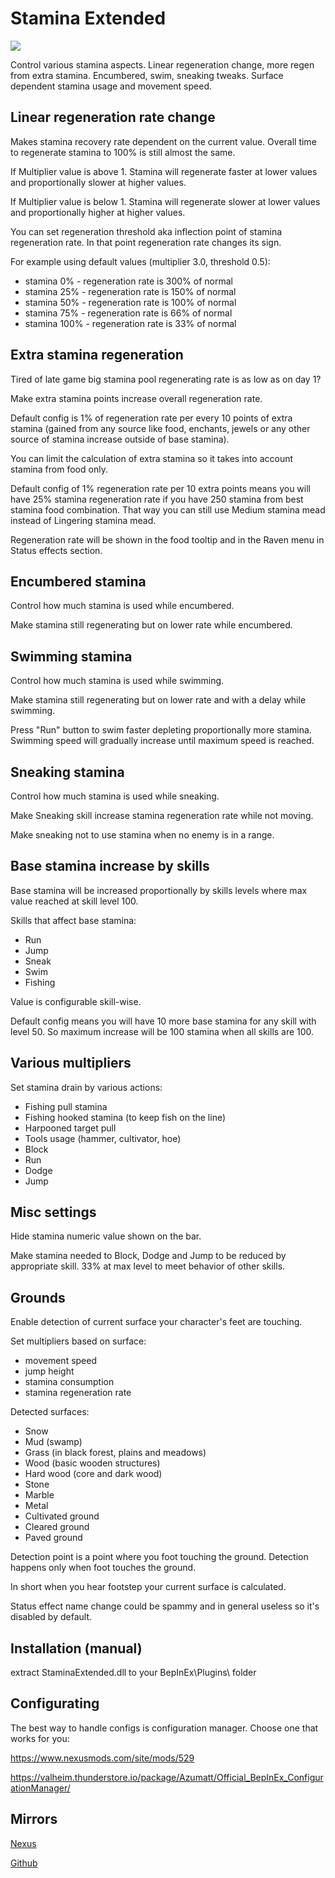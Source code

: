 # Stamina Extended
![](https://staticdelivery.nexusmods.com/mods/3667/images/2719/2719-1710295996-929731619.png)

Control various stamina aspects. Linear regeneration change, more regen from extra stamina. Encumbered, swim, sneaking tweaks. Surface dependent stamina usage and movement speed.

## Linear regeneration rate change

Makes stamina recovery rate dependent on the current value. Overall time to regenerate stamina to 100% is still almost the same.

If Multiplier value is above 1. Stamina will regenerate faster at lower values and proportionally slower at higher values. 

If Multiplier value is below 1. Stamina will regenerate slower at lower values and proportionally higher at higher values.

You can set regeneration threshold aka inflection point of stamina regeneration rate. In that point regeneration rate changes its sign.

For example using default values (multiplier 3.0, threshold 0.5):
* stamina 0% - regeneration rate is 300% of normal
* stamina 25% - regeneration rate is 150% of normal
* stamina 50% - regeneration rate is 100% of normal
* stamina 75% - regeneration rate is 66% of normal
* stamina 100% - regeneration rate is 33% of normal

## Extra stamina regeneration

Tired of late game big stamina pool regenerating rate is as low as on day 1?

Make extra stamina points increase overall regeneration rate.

Default config is 1% of regeneration rate per every 10 points of extra stamina (gained from any source like food, enchants, jewels or any other source of stamina increase outside of base stamina).

You can limit the calculation of extra stamina so it takes into account stamina from food only.

Default config of 1% regeneration rate per 10 extra points means you will have 25% stamina regeneration rate if you have 250 stamina from best stamina food combination.
That way you can still use Medium stamina mead instead of Lingering stamina mead.

Regeneration rate will be shown in the food tooltip and in the Raven menu in Status effects section.

## Encumbered stamina

Control how much stamina is used while encumbered.

Make stamina still regenerating but on lower rate while encumbered.

## Swimming stamina

Control how much stamina is used while swimming.

Make stamina still regenerating but on lower rate and with a delay while swimming.

Press "Run" button to swim faster depleting proportionally more stamina. 
Swimming speed will gradually increase until maximum speed is reached.

## Sneaking stamina

Control how much stamina is used while sneaking.

Make Sneaking skill increase stamina regeneration rate while not moving.

Make sneaking not to use stamina when no enemy is in a range.

## Base stamina increase by skills

Base stamina will be increased proportionally by skills levels where max value reached at skill level 100.

Skills that affect base stamina:
* Run
* Jump
* Sneak
* Swim
* Fishing

Value is configurable skill-wise.

Default config means you will have 10 more base stamina for any skill with level 50.
So maximum increase will be 100 stamina when all skills are 100.

## Various multipliers

Set stamina drain by various actions:
* Fishing pull stamina
* Fishing hooked stamina (to keep fish on the line)
* Harpooned target pull
* Tools usage (hammer, cultivator, hoe)
* Block
* Run
* Dodge
* Jump

## Misc settings

Hide stamina numeric value shown on the bar.

Make stamina needed to Block, Dodge and Jump to be reduced by appropriate skill. 33% at max level to meet behavior of other skills.

## Grounds

Enable detection of current surface your character's feet are touching.

Set multipliers based on surface:
* movement speed
* jump height
* stamina consumption
* stamina regeneration rate

Detected surfaces:
* Snow
* Mud (swamp)
* Grass (in black forest, plains and meadows)
* Wood (basic wooden structures)
* Hard wood (core and dark wood)
* Stone
* Marble
* Metal
* Cultivated ground
* Cleared ground
* Paved ground

Detection point is a point where you foot touching the ground. Detection happens only when foot touches the ground. 

In short when you hear footstep your current surface is calculated.

Status effect name change could be spammy and in general useless so it's disabled by default.

## Installation (manual)
extract StaminaExtended.dll to your BepInEx\Plugins\ folder

## Configurating
The best way to handle configs is configuration manager. Choose one that works for you:

https://www.nexusmods.com/site/mods/529

https://valheim.thunderstore.io/package/Azumatt/Official_BepInEx_ConfigurationManager/

## Mirrors
[Nexus](https://www.nexusmods.com/valheim/mods/2719)

[Github](https://github.com/shudnal/StaminaExtended)
